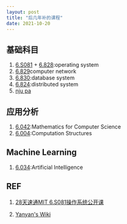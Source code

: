 ```yaml
---
layout: post
title: "后几年补的课程"
date: 2021-10-20
---
```


## 基础科目

1. [6.S081](https://pdos.csail.mit.edu/6.828/2020/index.html) + [6.828](https://abelay.github.io/6828seminar/index.html):operating system
2. [6.829](https://canvas.mit.edu/courses/11164)computer network
3. [6.830](https://ocw.mit.edu/courses/electrical-engineering-and-computer-science/6-830-database-systems-fall-2010/):database system
4. [6.824](https://ocw.mit.edu/courses/electrical-engineering-and-computer-science/6-824-distributed-computer-systems-engineering-spring-2006/):distributed system
5. [nju pa](https://jyywiki.cn/ICS/2021/index.html)

## 应用分析

1. [6.042]():Mathematics for Computer Science
2. [6.004]():Computation Structures

## Machine Learning

1. [6.034]():Artificial Intelligence

## REF

1. [28天速通MIT 6.S081操作系统公开课 ](https://zhuanlan.zhihu.com/p/632281381)

2. [Yanyan's Wiki](https://jyywiki.cn/)